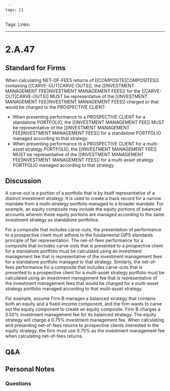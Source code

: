 ```yaml
---
tags: []
---
```

Tags: 
Links: 
___
# 2.A.47
## Standard for Firms
When calculating NET-OF-FEES returns of [[COMPOSITE|COMPOSITES]] containing [[CARVE-OUT|CARVE-OUTS]], the [[INVESTMENT MANAGEMENT FEE|INVESTMENT MANAGEMENT FEES]] for the [[CARVE-OUT|CARVE-OUTS]] MUST be representative of the [[INVESTMENT MANAGEMENT FEE|INVESTMENT MANAGEMENT FEES]] charged or that would be charged to the PROSPECTIVE CLIENT:
- When presenting performance to a PROSPECTIVE CLIENT for a standalone PORTFOLIO, the [[INVESTMENT MANAGEMENT FEE]] MUST be representative of the [[INVESTMENT MANAGEMENT FEE|INVESTMENT MANAGEMENT FEES]] for a standalone PORTFOLIO managed according to that strategy.
- When presenting performance to a PROSPECTIVE CLIENT for a multi-asset strategy PORTFOLIO, the [[INVESTMENT MANAGEMENT FEE]] MUST be representative of the [[INVESTMENT MANAGEMENT FEE|INVESTMENT MANAGEMENT FEES]] for a multi-asset strategy PORTFOLIO managed according to that strategy.
## Discussion
A carve-out is a portion of a portfolio that is by itself representative of a distinct investment strategy. It is used to create a track record for a narrow mandate from a multi-strategy portfolio managed to a broader mandate. For example, an equity composite may include the equity portions of balanced accounts wherein these equity portions are managed according to the same investment strategy as standalone portfolios.

For a composite that includes carve-outs, the presentation of performance to a prospective client must adhere to the fundamental GIPS standards principle of fair representation. The net-of-fees performance for a composite that includes carve-outs that is presented to a prospective client for a standalone portfolio must be calculated using an investment management fee that is representative of the investment management fees for a standalone portfolio managed to that strategy. Similarly, the net-of-fees performance for a composite that includes carve-outs that is presented to a prospective client for a multi-asset strategy portfolio must be calculated using an investment management fee that is representative of the investment management fees that would be charged for a multi-asset strategy portfolio managed according to that multi-asset strategy.

For example, assume Firm B manages a balanced strategy that contains both an equity and a fixed-income component, and the firm wants to carve out the equity component to create an equity composite. Firm B charges a 0.50% investment management fee for its balanced strategy. The equity strategy will charge a 0.75% investment management fee. When calculating and presenting net-of-fees returns to prospective clients interested in the equity strategy, the firm must use 0.75% as the investment management fee when calculating net-of-fees returns.
## Q&A

## Personal Notes

### Questions